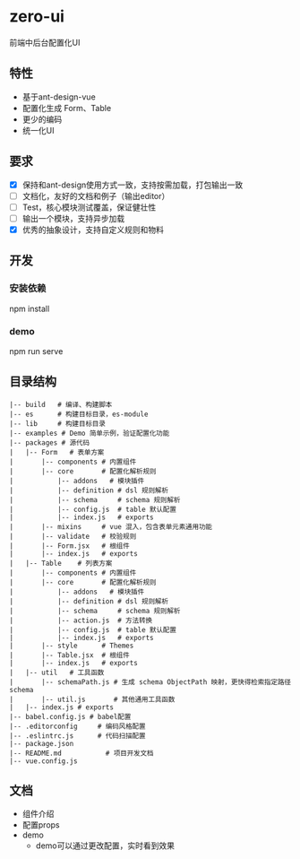 # zero-ui
前端中后台配置化UI

## 特性
* 基于ant-design-vue
* 配置化生成 Form、Table
* 更少的编码
* 统一化UI

## 要求
- [x] 保持和ant-design使用方式一致，支持按需加载，打包输出一致
- [ ] 文档化，友好的文档和例子（输出editor）
- [ ] Test，核心模块测试覆盖，保证健壮性
- [ ] 输出一个模块，支持异步加载
- [x] 优秀的抽象设计，支持自定义规则和物料

## 开发
### 安装依赖
npm install

### demo
npm run serve

## 目录结构
```
|-- build 	# 编译、构建脚本
|-- es	    # 构建目标目录，es-module
|-- lib     # 构建目标目录
|-- examples # Demo 简单示例，验证配置化功能
|-- packages # 源代码
|	|-- Form   # 表单方案
|		|-- components # 内置组件
|		|-- core       # 配置化解析规则
|			|-- addons   # 模块插件
|			|-- definition # dsl 规则解析
|			|-- schema     # schema 规则解析
|			|-- config.js  # table 默认配置
|			|-- index.js   # exports
|		|-- mixins     # vue 混入，包含表单元素通用功能
|		|-- validate   # 校验规则
|		|-- Form.jsx   # 根组件
|		|-- index.js   # exports
|	|-- Table	 # 列表方案
|		|-- components # 内置组件
|		|-- core       # 配置化解析规则
|			|-- addons   # 模块插件
|			|-- definition # dsl 规则解析
|			|-- schema     # schema 规则解析
|			|-- action.js  # 方法转换
|			|-- config.js  # table 默认配置
|			|-- index.js   # exports
|		|-- style      # Themes
|		|-- Table.jsx  # 根组件
|		|-- index.js   # exports
|	|-- util   # 工具函数
|		|-- schemaPath.js # 生成 schema ObjectPath 映射，更快得检索指定路径 schema
|		|-- util.js       # 其他通用工具函数
|	|-- index.js # exports
|-- babel.config.js # babel配置
|-- .editorconfig	  # 编码风格配置
|-- .eslintrc.js	  # 代码扫描配置
|-- package.json
|-- README.md		    # 项目开发文档
|-- vue.config.js
```

## 文档
* 组件介绍
* 配置props
* demo
	* demo可以通过更改配置，实时看到效果
